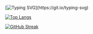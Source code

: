 [![Typing SVG](https://readme-typing-svg.herokuapp.com?font=First&size=30&pause=1000&width=435&lines=Full-Stack+Garyy!)](https://git.io/typing-svg)

[![Top Langs](https://github-readme-stats.vercel.app/api/top-langs/?username=anuraghazra&layout=compact)](https://github.com/anuraghazra/github-readme-stats)

[![GitHub Streak](https://github-readme-streak-stats.herokuapp.com/?user=DenverCoder1)](https://git.io/streak-stats)
